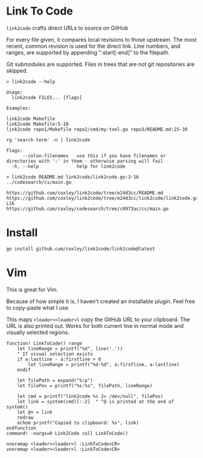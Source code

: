# Link To Code 

`link2code` crafts direct URLs to source on GitHub

For every file given, it compares local revisions to those upstream. The most recent,
common revision is used for the direct link. Line numbers, and ranges, are supported
by appending ":start[-end]" to the filepath.

Git submodules are supported. Files in trees that are not git repositories are skipped.

```
> link2code --help

Usage:
  link2code FILES... [flags]

Examples:

link2code Makefile
link2code Makefile:5-10
link2code repo1/Makefile repo2/cmd/my-tool.go repo3/README.md:25-30

rg 'search term' -n | link2code

Flags:
      --colon-filenames   use this if you have filenames or directories with ':' in them - otherwise parsing will fail
  -h, --help              help for link2code

> link2code README.md link2code/link2code.go:3-16 ../codesearch/cs/main.go

https://github.com/coxley/link2code/tree/e24d3cc/README.md
https://github.com/coxley/link2code/tree/e24d3cc/link2code/link2code.go#L3-L16
https://github.com/coxley/codesearch/tree/c0973ac/cs/main.go
```

# Install 

```
go install github.com/coxley/link2code/link2code@latest
```

# Vim

This is great for Vim.

Because of how simple it is, I haven't created an installable plugin. Feel free
to copy-paste what I use.

This maps `<leader><leader>l` copy the GitHub URL to your clipboard. The URL is
also printed out. Works for both current line in normal mode and visually
selected regions.

```vim
function! LinkToCode() range
    let lineRange = printf("%d", line('.'))
    " If visual selection exists
    if a:lastline - a:firstline > 0
        let lineRange = printf("%d-%d", a:firstline, a:lastline)
    endif

    let filePath = expand("%:p")
    let filePos = printf("%s:%s", filePath, lineRange)

    let cmd = printf("link2code %s 2> /dev/null", filePos)
    let link = system(cmd)[:-2]  " ^@ is printed at the end of system()
    let @+ = link
    redraw
    echom printf("Copied to clipboard: %s", link)
endfunction
command! -nargs=0 Link2Code call LinkToCode()

nnoremap <leader><leader>l :LinkToCode<CR>
vnoremap <leader><leader>l :LinkToCode<CR>
```
